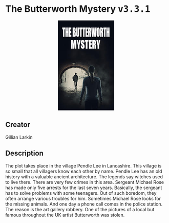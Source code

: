 
# The Butterworth Mystery <kbd>v3.3.1</kbd>

<center>
  <img src="./cover-1024.jpg"/>
</center>

## Creator
Gillian Larkin

## Description
The plot takes place in the village Pendle Lee in Lancashire. This village is so small that all villagers know each other by name. Pendle Lee has an old history with a valuable ancient architecture. The legends say witches used to live there. There are very few crimes in this area. Sergeant Michael Rose has made only five arrests for the last seven years. Basically, the sergeant has to solve problems with some teenagers. Out of such boredom, they often arrange various troubles for him. Sometimes Michael Rose looks for the missing animals. And one day a phone call comes in the police station. The reason is the art gallery robbery. One of the pictures of a local but famous throughout the UK artist Butterworth was stolen.
